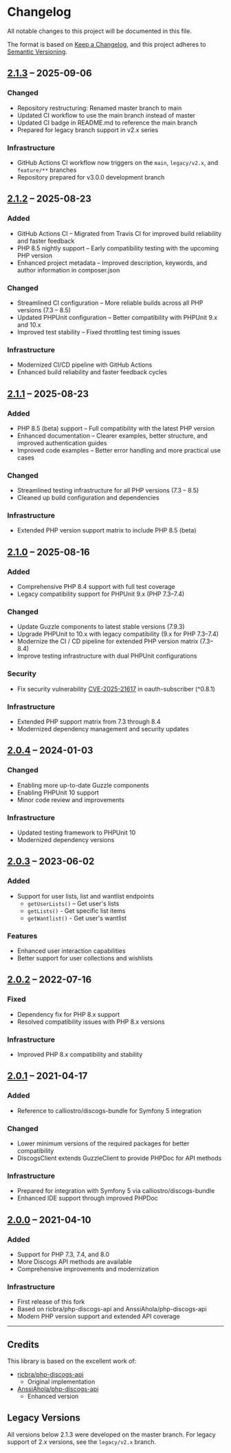 # Changelog

All notable changes to this project will be documented in this file.

The format is based on [Keep a Changelog](https://keepachangelog.com/en/1.0.0/),
and this project adheres to [Semantic Versioning](https://semver.org/spec/v2.0.0.html).

## [2.1.3](https://github.com/calliostro/php-discogs-api/releases/tag/v2.1.3) – 2025-09-06

### Changed

- Repository restructuring: Renamed master branch to main
- Updated CI workflow to use the main branch instead of master  
- Updated CI badge in README.md to reference the main branch
- Prepared for legacy branch support in v2.x series

### Infrastructure

- GitHub Actions CI workflow now triggers on the `main`, `legacy/v2.x`, and `feature/**` branches
- Repository prepared for v3.0.0 development branch

## [2.1.2](https://github.com/calliostro/php-discogs-api/releases/tag/v2.1.2) – 2025-08-23

### Added

- GitHub Actions CI – Migrated from Travis CI for improved build reliability and faster feedback
- PHP 8.5 nightly support – Early compatibility testing with the upcoming PHP version
- Enhanced project metadata – Improved description, keywords, and author
  information in composer.json

### Changed

- Streamlined CI configuration – More reliable builds across all PHP versions (7.3 – 8.5)
- Updated PHPUnit configuration – Better compatibility with PHPUnit 9.x and 10.x
- Improved test stability – Fixed throttling test timing issues

### Infrastructure

- Modernized CI/CD pipeline with GitHub Actions
- Enhanced build reliability and faster feedback cycles

## [2.1.1](https://github.com/calliostro/php-discogs-api/releases/tag/v2.1.1) – 2025-08-23

### Added

- PHP 8.5 (beta) support – Full compatibility with the latest PHP version
- Enhanced documentation – Clearer examples, better structure, and improved authentication guides
- Improved code examples – Better error handling and more practical use cases

### Changed

- Streamlined testing infrastructure for all PHP versions (7.3 – 8.5)
- Cleaned up build configuration and dependencies

### Infrastructure

- Extended PHP version support matrix to include PHP 8.5 (beta)

## [2.1.0](https://github.com/calliostro/php-discogs-api/releases/tag/v2.1.0) – 2025-08-16

### Added

- Comprehensive PHP 8.4 support with full test coverage
- Legacy compatibility support for PHPUnit 9.x (PHP 7.3–7.4)

### Changed

- Update Guzzle components to latest stable versions (7.9.3)
- Upgrade PHPUnit to 10.x with legacy compatibility (9.x for PHP 7.3–7.4)
- Modernize the CI / CD pipeline for extended PHP version matrix (7.3–8.4)
- Improve testing infrastructure with dual PHPUnit configurations

### Security

- Fix security vulnerability [CVE-2025-21617](https://github.com/advisories/GHSA-237r-r8m4-4q88) in oauth-subscriber (^0.8.1)

### Infrastructure

- Extended PHP support matrix from 7.3 through 8.4
- Modernized dependency management and security updates

## [2.0.4](https://github.com/calliostro/php-discogs-api/releases/tag/v2.0.4) – 2024-01-03

### Changed

- Enabling more up-to-date Guzzle components
- Enabling PHPUnit 10 support
- Minor code review and improvements

### Infrastructure

- Updated testing framework to PHPUnit 10
- Modernized dependency versions

## [2.0.3](https://github.com/calliostro/php-discogs-api/releases/tag/v2.0.3) – 2023-06-02

### Added

- Support for user lists, list and wantlist endpoints
  - `getUserLists()` – Get user's lists
  - `getLists()` - Get specific list items  
  - `getWantlist()` - Get user's wantlist

### Features

- Enhanced user interaction capabilities
- Better support for user collections and wishlists

## [2.0.2](https://github.com/calliostro/php-discogs-api/releases/tag/v2.0.2) – 2022-07-16

### Fixed

- Dependency fix for PHP 8.x support
- Resolved compatibility issues with PHP 8.x versions

### Infrastructure

- Improved PHP 8.x compatibility and stability

## [2.0.1](https://github.com/calliostro/php-discogs-api/releases/tag/v2.0.1) – 2021-04-17

### Added

- Reference to calliostro/discogs-bundle for Symfony 5 integration

### Changed

- Lower minimum versions of the required packages for better compatibility
- DiscogsClient extends GuzzleClient to provide PHPDoc for API methods

### Infrastructure

- Prepared for integration with Symfony 5 via calliostro/discogs-bundle
- Enhanced IDE support through improved PHPDoc

## [2.0.0](https://github.com/calliostro/php-discogs-api/releases/tag/v2.0.0) – 2021-04-10

### Added

- Support for PHP 7.3, 7.4, and 8.0
- More Discogs API methods are available
- Comprehensive improvements and modernization

### Infrastructure

- First release of this fork
- Based on ricbra/php-discogs-api and AnssiAhola/php-discogs-api
- Modern PHP version support and extended API coverage

---

## Credits

This library is based on the excellent work of:

- [ricbra/php-discogs-api](https://github.com/ricbra/php-discogs-api)  
  - Original implementation
- [AnssiAhola/php-discogs-api](https://github.com/AnssiAhola/php-discogs-api)  
  - Enhanced version

## Legacy Versions

All versions below 2.1.3 were developed on the master branch.
For legacy support of 2.x versions, see the `legacy/v2.x` branch.

